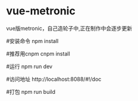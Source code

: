 # vue-metronic
vue版metronic，自己造轮子中,正在制作中会逐步更新

#安装命令
npm install

#推荐用cnpm
cnpm install

#运行
npm run dev

#访问地址
http://localhost:8088/#!/doc

#打包
npm run build
